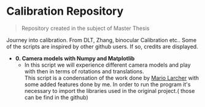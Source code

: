 # Calibration Repository
> Repository created in the subject of Master Thesis

Journey into calibration. From DLT, Zhang, binocular Calibration etc.. Some of the scripts are inspired by other github users. If so, credits are displayed.
- **0. Camera models with Numpy and Matplotlib**
  - In this script we will experience different camera models and play with then in terms of rotations and translations.\
    This script is a condensation of the work done by [Mario Larcher](https://github.com/mnslarcher/camera-models) with some added features done by me.
    In order to run the program it's necessary to import the libraries used in the original project.( those can be find in the github)

